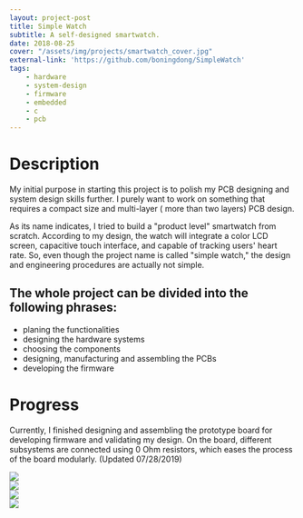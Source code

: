 ```yaml
---
layout: project-post
title: Simple Watch
subtitle: A self-designed smartwatch.
date: 2018-08-25
cover: "/assets/img/projects/smartwatch_cover.jpg"
external-link: 'https://github.com/boningdong/SimpleWatch'
tags:
    - hardware
    - system-design
    - firmware
    - embedded
    - c
    - pcb
---
```


# Description
My initial purpose in starting this project is to polish my PCB designing and system design skills further. I purely want to work on something that requires a compact size and multi-layer ( more than two layers) PCB design.  

As its name indicates, I tried to build a "product level" smartwatch from scratch. According to my design, the watch will integrate a color LCD screen, capacitive touch interface,  and capable of tracking users' heart rate.  So, even though the project name is called "simple watch," the design and engineering procedures are actually not simple. 

## The whole project can be divided into the following phrases:
- planing the functionalities
- designing the hardware systems
- choosing the components
- designing, manufacturing and assembling the  PCBs
- developing the firmware

# Progress
Currently, I finished designing and assembling the prototype board for developing firmware and validating my design. On the board, different subsystems are connected using 0 Ohm resistors, which eases the process of the board modularly. (Updated 07/28/2019)

<div class="row justify-content-center">
    <div class="col-lg-6 d-flex">
        <img class="project-photo mx-auto my-2 my-md-4" src="{{ site.baseurl }}/assets/img/projects/smartwatch_2.jpg">
    </div>
    <div class="col-lg-6 d-flex">
        <img class="project-photo mx-auto my-2 my-md-4" src="{{ site.baseurl }}/assets/img/projects/smartwatch_3.jpg">
    </div>
    <div class="col-lg-6 d-flex">
        <img class="project-photo mx-auto my-2 my-md-4" src="{{ site.baseurl }}/assets/img/projects/smartwatch_4.jpg">
    </div>
    <div class="col-lg-6 d-flex">
        <img class="project-photo mx-auto my-2 my-md-4" src="{{ site.baseurl }}/assets/img/projects/smartwatch_5.jpg">
    </div>
</div>